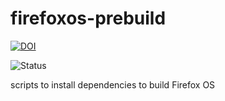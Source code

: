 firefoxos-prebuild
==================

[![DOI](https://zenodo.org/badge/4102/sinfallas/firefoxos-prebuild.svg)](https://zenodo.org/badge/latestdoi/4102/sinfallas/firefoxos-prebuild)

![Status](https://api.travis-ci.org/sinfallas/firefoxos-prebuild.svg) 

scripts to install dependencies to build Firefox OS
